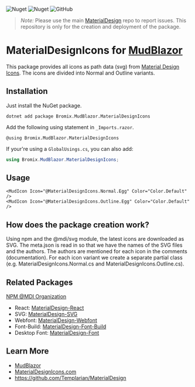 ![Nuget](https://img.shields.io/nuget/v/Bromix.MudBlazor.MaterialDesignIcons) ![Nuget](https://img.shields.io/nuget/dt/Bromix.MudBlazor.MaterialDesignIcons) ![GitHub](https://img.shields.io/github/license/bromix/Bromix.MudBlazor.MaterialDesignIcons)

> _Note:_ Please use the main [MaterialDesign](https://github.com/Templarian/MaterialDesign/issues) repo to report
> issues. This repository is only for the creation and deployment of the package.

# MaterialDesignIcons for [MudBlazor](https://github.com/Garderoben/MudBlazor)

This package provides all icons as path data (svg) from [Material Design Icons](https://materialdesignicons.com). The
icons are divided into Normal and Outline variants.

## Installation

Just install the NuGet package.

```
dotnet add package Bromix.MudBlazor.MaterialDesignIcons
```

Add the following using statement in `_Imports.razor`.

```razor
@using Bromix.MudBlazor.MaterialDesignIcons
```

If your're using a `GlobalUsings.cs`, you can also add:

```c#
using Bromix.MudBlazor.MaterialDesignIcons;
```

## Usage

```razor
<MudIcon Icon="@MaterialDesignIcons.Normal.Egg" Color="Color.Default" />
<MudIcon Icon="@MaterialDesignIcons.Outline.Egg" Color="Color.Default" />
```

## How does the package creation work?

Using npm and the @mdi/svg module, the latest icons are downloaded as SVG. The meta.json is read in so that we have the
names of the SVG files and the authors. The authors are mentioned for each icon in the comments (documentation). For
each icon variant we create a separate partial class (e.g. MaterialDesignIcons.Normal.cs and
MaterialDesignIcons.Outline.cs).

## Related Packages

[NPM @MDI Organization](https://npmjs.com/org/mdi)

- React: [MaterialDesign-React](https://github.com/Templarian/MaterialDesign-React)
- SVG: [MaterialDesign-SVG](https://github.com/Templarian/MaterialDesign-SVG)
- Webfont: [MaterialDesign-Webfont](https://github.com/Templarian/MaterialDesign-Webfont)
- Font-Build: [MaterialDesign-Font-Build](https://github.com/Templarian/MaterialDesign-Font-Build)
- Desktop Font: [MaterialDesign-Font](https://github.com/Templarian/MaterialDesign-Font)

## Learn More

- [MudBlazor](https://github.com/Garderoben/MudBlazor)
- [MaterialDesignIcons.com](https://materialdesignicons.com)
- https://github.com/Templarian/MaterialDesign
